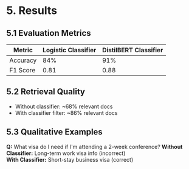# 5. Results

## 5.1 Evaluation Metrics
| Metric        | Logistic Classifier | DistilBERT Classifier |
|---------------|---------------------|------------------------|
| Accuracy      | 84%                 | 91%                   |
| F1 Score      | 0.81                | 0.88                  |

## 5.2 Retrieval Quality
- Without classifier: ~68% relevant docs
- With classifier filter: ~86% relevant docs

## 5.3 Qualitative Examples
**Q:** What visa do I need if I'm attending a 2-week conference?
**Without Classifier:** Long-term work visa info (incorrect)  
**With Classifier:** Short-stay business visa (correct)